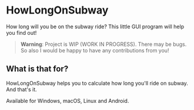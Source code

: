 # HowLongOnSubway
How long will you be on the subway ride? This little GUI program will help you find out!

> **Warning**: Project is WIP (WORK IN PROGRESS). There may be bugs. So also I would be happy to have any contributions from you!

## What is that for?

HowLongOnSubway helps you to calculate how long you'll ride on subway. And that's it.

Available for Windows, macOS, Linux and Android. 
